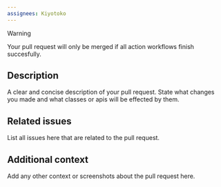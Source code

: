```yaml
---
assignees: Kiyotoko
---
```


> [!WARNING]
> Your pull request will only be merged if all action workflows finish succesfully.

## Description

A clear and concise description of your pull request. State what changes you made and what classes or apis will be effected by them.

## Related issues

List all issues here that are related to the pull request.

## Additional context

Add any other context or screenshots about the pull request here.
